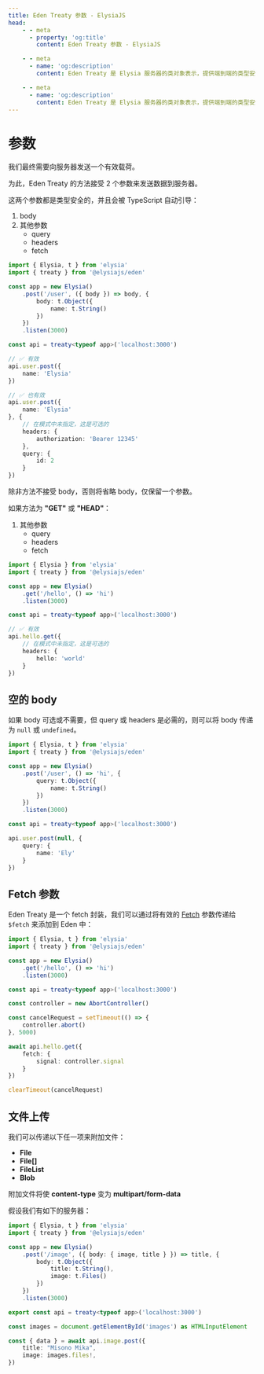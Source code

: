 ```yaml
---
title: Eden Treaty 参数 - ElysiaJS
head:
    - - meta
      - property: 'og:title'
        content: Eden Treaty 参数 - ElysiaJS

    - - meta
      - name: 'og:description'
        content: Eden Treaty 是 Elysia 服务器的类对象表示，提供端到端的类型安全和显著改善的开发者体验。通过 Eden，我们可以从 Elysia 服务器安全地获取 API，而无需代码生成。

    - - meta
      - name: 'og:description'
        content: Eden Treaty 是 Elysia 服务器的类对象表示，提供端到端的类型安全和显著改善的开发者体验。通过 Eden，我们可以从 Elysia 服务器安全地获取 API，而无需代码生成。
---
```


# 参数

我们最终需要向服务器发送一个有效载荷。

为此，Eden Treaty 的方法接受 2 个参数来发送数据到服务器。

这两个参数都是类型安全的，并且会被 TypeScript 自动引导：

1. body
2. 其他参数
    - query
    - headers
    - fetch

```typescript
import { Elysia, t } from 'elysia'
import { treaty } from '@elysiajs/eden'

const app = new Elysia()
    .post('/user', ({ body }) => body, {
        body: t.Object({
            name: t.String()
        })
    })
    .listen(3000)

const api = treaty<typeof app>('localhost:3000')

// ✅ 有效
api.user.post({
    name: 'Elysia'
})

// ✅ 也有效
api.user.post({
    name: 'Elysia'
}, {
    // 在模式中未指定，这是可选的
    headers: {
        authorization: 'Bearer 12345'
    },
    query: {
        id: 2
    }
})
```

除非方法不接受 body，否则将省略 body，仅保留一个参数。

如果方法为 **"GET"** 或 **"HEAD"**：

1. 其他参数
    -   query
    -   headers
    -   fetch

```typescript
import { Elysia } from 'elysia'
import { treaty } from '@elysiajs/eden'

const app = new Elysia()
    .get('/hello', () => 'hi')
    .listen(3000)

const api = treaty<typeof app>('localhost:3000')

// ✅ 有效
api.hello.get({
    // 在模式中未指定，这是可选的
    headers: {
        hello: 'world'
    }
})
```

## 空的 body
如果 body 可选或不需要，但 query 或 headers 是必需的，则可以将 body 传递为 `null` 或 `undefined`。

```typescript
import { Elysia, t } from 'elysia'
import { treaty } from '@elysiajs/eden'

const app = new Elysia()
    .post('/user', () => 'hi', {
        query: t.Object({
            name: t.String()
        })
    })
    .listen(3000)

const api = treaty<typeof app>('localhost:3000')

api.user.post(null, {
    query: {
        name: 'Ely'
    }
})
```

## Fetch 参数

Eden Treaty 是一个 fetch 封装，我们可以通过将有效的 [Fetch](https://developer.mozilla.org/en-US/docs/Web/API/Fetch_API/Using_Fetch) 参数传递给 `$fetch` 来添加到 Eden 中：

```typescript
import { Elysia, t } from 'elysia'
import { treaty } from '@elysiajs/eden'

const app = new Elysia()
    .get('/hello', () => 'hi')
    .listen(3000)

const api = treaty<typeof app>('localhost:3000')

const controller = new AbortController()

const cancelRequest = setTimeout(() => {
    controller.abort()
}, 5000)

await api.hello.get({
    fetch: {
        signal: controller.signal
    }
})

clearTimeout(cancelRequest)
```

## 文件上传
我们可以传递以下任一项来附加文件：
- **File**
- **File[]**
- **FileList**
- **Blob**

附加文件将使 **content-type** 变为 **multipart/form-data**

假设我们有如下的服务器：
```typescript
import { Elysia, t } from 'elysia'
import { treaty } from '@elysiajs/eden'

const app = new Elysia()
    .post('/image', ({ body: { image, title } }) => title, {
        body: t.Object({
            title: t.String(),
            image: t.Files()
        })
    })
    .listen(3000)

export const api = treaty<typeof app>('localhost:3000')

const images = document.getElementById('images') as HTMLInputElement

const { data } = await api.image.post({
    title: "Misono Mika",
    image: images.files!,
})
```
